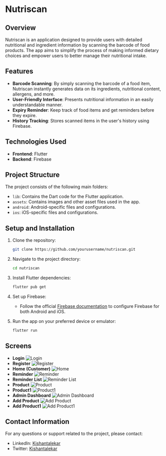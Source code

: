 # Nutriscan

## Overview

Nutriscan is an application designed to provide users with detailed nutritional and ingredient information by scanning the barcode of food products. The app aims to simplify the process of making informed dietary choices and empower users to better manage their nutritional intake.

## Features

- **Barcode Scanning**: By simply scanning the barcode of a food item, Nutriscan instantly generates data on its ingredients, nutritional content, allergens, and more.
- **User-Friendly Interface**: Presents nutritional information in an easily understandable manner.
- **Expiry Reminder**: Keep track of food items and get reminders before they expire.
- **History Tracking**: Stores scanned items in the user's history using Firebase.

## Technologies Used

- **Frontend**: Flutter
- **Backend**: Firebase

## Project Structure

The project consists of the following main folders:

- `lib`: Contains the Dart code for the Flutter application.
- `assets`: Contains images and other asset files used in the app.
- `android`: Android-specific files and configurations.
- `ios`: iOS-specific files and configurations.

## Setup and Installation

1. Clone the repository:

   ```sh
   git clone https://github.com/yourusername/nutriscan.git
   ```

2. Navigate to the project directory:

   ```sh
   cd nutriscan
   ```

3. Install Flutter dependencies:

   ```sh
   flutter pub get
   ```

4. Set up Firebase:

   - Follow the official [Firebase documentation](https://firebase.google.com/docs/flutter/setup) to configure Firebase for both Android and iOS.

5. Run the app on your preferred device or emulator:
   ```sh
   flutter run
   ```

## Screens

- **Login**
  ![Login](assets/project/login.png)
- **Register**
  ![Register](assets/project/register.png)
- **Home (Customer)**
  ![Home](assets/project/scannedHome.png)
- **Reminder**
  ![Reminder](assets/project/reminder.png)
- **Reminder List**
  ![Reminder List](assets/project/reminder_list.png)
- **Product**
  ![Product](assets/project/product.png)
- **Product1**
  ![Product1](assets/project/product1.png)
- **Admin Dashboard**
  ![Admin Dashboard](assets/project/admin_dashboard.png)
- **Add Product**
  ![Add Product](assets/project/add_product.png)
- **Add Product1**
  ![Add Product1](assets/project/add_product1.png)

## Contact Information

For any questions or support related to the project, please contact:

- LinkedIn: [Kishantalekar](https://www.linkedin.com/in/kishan-talekar-2613b8260/)
- Twitter: [Kishantalekar](https://x.com/KishanTalekar)

